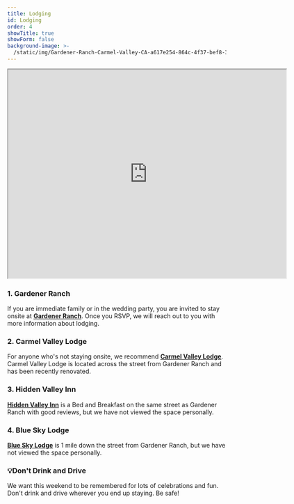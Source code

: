 ```yaml
---
title: Lodging
id: Lodging
order: 4
showTitle: true
showForm: false
background-image: >-
  /static/img/Gardener-Ranch-Carmel-Valley-CA-a617e254-864c-4f37-bef8-3db5a2f7838c-97450e389c42885476f1fbe9bc5bca5a.jpg
---
```

<iframe src="https://www.google.com/maps/d/embed?mid=14q8eMzZWvkXJdxF6iSPgz1wd3Rtvcvw4&hl=en&z=15" width="640" height="480"></iframe>

### 1. Gardener Ranch

If you are immediate family or in the wedding party, you are invited to stay onsite at **[Gardener Ranch](https://www.gardenerranch.com/weddings-accommodations.htm)**.  Once you RSVP, we will reach out to you with more information about lodging.

### 2. Carmel Valley Lodge

For anyone who's not staying onsite, we recommend **[Carmel Valley Lodge](https://www.valleylodge.com/?utm_source=google&utm_medium=GMB)**.  Carmel Valley Lodge is located across the street from Gardener Ranch and has been recently renovated.

### 3. Hidden Valley Inn

**[Hidden Valley Inn](https://visithiddenvalleyinn.com/)** is a Bed and Breakfast on the same street as Gardener Ranch with good reviews, but we have not viewed the space personally.

### 4. Blue Sky Lodge

**[Blue Sky Lodge](https://blueskylodge.com/)** is 1 mile down the street from Gardener Ranch, but we have not viewed the space personally.

### 💡Don't Drink and Drive

We want this weekend to be remembered for lots of celebrations and fun.  Don't drink and drive wherever you end up staying.  Be safe!
